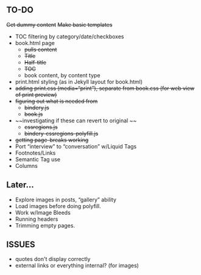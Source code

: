 ## TO-DO

~~Get dummy content~~
~~Make basic templates~~
- TOC filtering by category/date/checkboxes
- book.html page
	- ~~pulls content~~
	- ~~Title~~
	- ~~Half-title~~
	- ~~TOC~~
	- book content, by content type
- print.html styling (as in Jekyll layout for book.html)
- ~~adding print.css (media=“print”), separate from book.css (for web view of print preview)~~
- ~~figuring out what is needed from~~
	- ~~bindery.js~~
	- ~~book.js~~
- ~~investigating if these can revert to original ~~
	- ~~cssregions.js~~
	- ~~bindery-cssregions-polyfill.js~~
- ~~getting page-breaks working~~
- Port “interview” to “conversation” w/Liquid Tags
- Footnotes/Links
- Semantic Tag use
- Columns

## Later…

- Explore images in posts, “gallery” ability
- Load images before doing polyfill. 
- Work w/Image Bleeds
- Running headers
- Trimming empty pages. 

## ISSUES

- quotes don't display correctly
- external links or everything internal? (for images)
